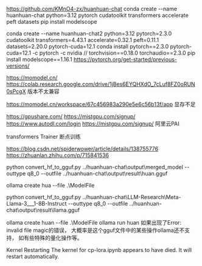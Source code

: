 https://github.com/KMnO4-zx/huanhuan-chat
conda create --name huanhuan-chat python=3.12 pytorch cudatoolkit transformers accelerate peft datasets
pip install modelscope

conda create --name huanhuan-chat2 python=3.12 pytorch=2.3.0 cudatoolkit transformers=4.43.1 accelerate=0.32.1 peft=0.11.1 datasets=2.20.0 pytorch-cuda=12.1
conda install pytorch==2.3.0 pytorch-cuda=12.1 -c pytorch -c nvidia
// torchvision==0.18.0 torchaudio==2.3.0 
pip install modelscope==1.16.1
https://pytorch.org/get-started/previous-versions/


https://momodel.cn/ 
https://colab.research.google.com/drive/1jBes6EYQHXdO_7cLuf8FZ0oRUN0sPcgX
版本不太兼容

https://momodel.cn/workspace/67c456983a290e5e6c56b13f/app
显存不足

https://gpushare.com/
https://mistgpu.com/signup/
https://www.autodl.com/login
https://mistgpu.com/signup/
阿里云PAI


transformers Trainer 断点训练

https://blog.csdn.net/spiderwower/article/details/138755776
https://zhuanlan.zhihu.com/p/715841536


python convert_hf_to_gguf.py ../huanhuan-chat\output\merged_model --outtype q8_0  --outfile ../huanhuan-chat\output\result\huan.gguf

ollama create hua --file .\ModelFile

python convert_hf_to_gguf.py ../huanhuan-chat\LLM-Research\Meta-Llama-3___1-8B-Instruct --outtype q8_0  --outfile ../huanhuan-chat\output\result\llama.gguf


ollama create huan --file .\ModelFile
ollama run huan
如果出现了Error: invalid file magic的错误， 大概率是这个gguf文件中的某些操作ollama还不支持， 如有些特殊的量化操作等。

Kernel Restarting The kernel for cp-lora.ipynb appears to have died. It will restart automatically.